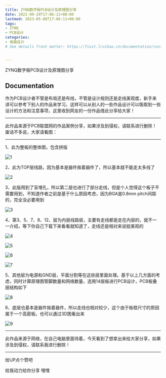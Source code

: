 ```yaml
---
title: ZYNQ数字板PCB设计及原理图分享
date: 2022-09-29T17:06:11+08:00
lastmod: 2023-05-08T17:06:11+08:00
tags:
- ZYNQ
- PCB设计
categories:
- 电路设计
# See details front matter: https://fixit.lruihao.cn/documentation/content-management/introduction/#front-matter


---
```


ZYNQ数字板PCB设计及原理图分享

<!--more-->
## Documentation

作为PCB设计者不管是布局还是布线，不管是设计规则还是走线美观度，新手来讲可以参考下别人的作品来学习，这样可以从别人的一些作品设计可以吸取到一些设计的方法和注意事项，这里收到网友的一份作品借此分享给大家！
___
此作品来源于PCB联盟网的作品案例分享，如果涉及到侵权，请联系进行删除！废话不多说，大家请看图：
___
1、此为整板的整体图，包含拼版

![1](./2025-05-09-15-01-27.png)

2、此为TOP层线路，因为基本是器件挨着器件了，所以基本就不能走太多线了

![2](./2.png)

3、此版用到了盲埋孔，所以第二层也进行了部分走线，但是个人觉得这个板子不需要用到，不知道作者之前是基于什么原因考虑，因为BGA是0.8mm pitch间距的，完全没必要用到

![3](./3.png)

4、第3、5、7、8、12、层为内层线路层，主要有走线都是走在内层的，就不一一介绍，等下你自己下载下来看看就知道了，走线还是相对来说挺美观的

![4](./4.png)

![5](./5.png)

![6](./6.png)

![7](./7.png)

5、其他层为电源和GND层，平面分割等在这些层里面处理。基于以上几方面的考虑，同时计算原理图管脚数量和网络数量，选用14层板进行PCB设计，PCB板叠层结构如下

![8](./8.png)

6、底层也基本是器件挨着器件，所以走线也相对较少，这个由于板框尺寸的原因属于一个高密板。也可以通过3D图看出来

![9](./9.png)

___

此作品来源于网络，在自己电脑里面待着，今天看到了想拿出来给大家分享，如果涉及到侵权，请联系我进行删除！

___

给UP点个赞吧

给我动力给你分享 嘿嘿




